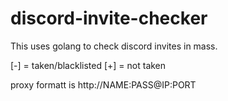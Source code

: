 # discord-invite-checker
This uses golang to check discord invites in mass.

[-] = taken/blacklisted
[+] = not taken

proxy formatt is 
http://NAME:PASS@IP:PORT

